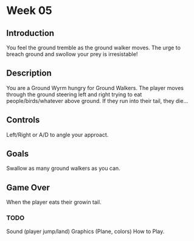 # Week 05

## Introduction
You feel the ground tremble as the ground walker moves.  The urge to breach ground and swollow your prey is irresistable!

## Description
You are a Ground Wyrm hungry for Ground Walkers.  The player moves through the ground steering left and right trying to eat people/birds/whatever above ground.  If they run into their tail, they die...

## Controls
Left/Right or A/D to angle your approact.

## Goals
Swallow as many ground walkers as you can.

## Game Over
When the player eats their growin tail.


### TODO
Sound (player jump/land)
Graphics (Plane, colors)
How to Play.
